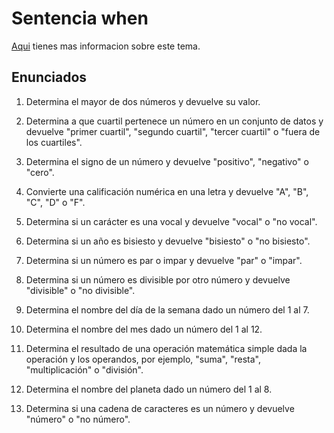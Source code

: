 # Sentencia when

[Aqui](https://www.develou.com/expresion-when-en-kotlin/) tienes mas informacion sobre este tema.

## Enunciados

1. Determina el mayor de dos números y devuelve su valor.

1. Determina a que cuartil pertenece un número en un conjunto de datos y devuelve "primer cuartil", "segundo cuartil", "tercer cuartil" o "fuera de los cuartiles".

1. Determina el signo de un número y devuelve "positivo", "negativo" o "cero".

1. Convierte una calificación numérica en una letra y devuelve "A", "B", "C", "D" o "F".

1. Determina si un carácter es una vocal y devuelve "vocal" o "no vocal".

1. Determina si un año es bisiesto y devuelve "bisiesto" o "no bisiesto".

1. Determina si un número es par o impar y devuelve "par" o "impar".

1. Determina si un número es divisible por otro número y devuelve "divisible" o "no divisible".

1. Determina el nombre del día de la semana dado un número del 1 al 7.

1. Determina el nombre del mes dado un número del 1 al 12.

1. Determina el resultado de una operación matemática simple dada la operación y los operandos, por ejemplo, "suma", "resta", "multiplicación" o "división".

1. Determina el nombre del planeta dado un número del 1 al 8.

1. Determina si una cadena de caracteres es un número y devuelve "número" o "no número".
